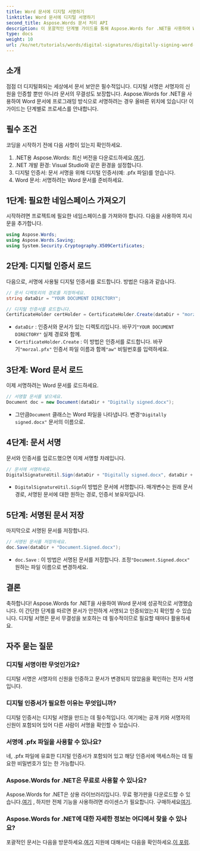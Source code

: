 ```yaml
---
title: Word 문서에 디지털 서명하기
linktitle: Word 문서에 디지털 서명하기
second_title: Aspose.Words 문서 처리 API
description: 이 포괄적인 단계별 가이드를 통해 Aspose.Words for .NET을 사용하여 Word 문서에 프로그래밍 방식으로 서명하는 방법을 알아보세요.
type: docs
weight: 10
url: /ko/net/tutorials/words/digital-signatures/digitally-signing-word-document/
---
```

## 소개

점점 더 디지털화되는 세상에서 문서 보안은 필수적입니다. 디지털 서명은 서명자의 신원을 인증할 뿐만 아니라 문서의 무결성도 보장합니다. Aspose.Words for .NET을 사용하여 Word 문서에 프로그래밍 방식으로 서명하려는 경우 올바른 위치에 있습니다! 이 가이드는 단계별로 프로세스를 안내합니다.

## 필수 조건

코딩을 시작하기 전에 다음 사항이 있는지 확인하세요.

1.  .NET용 Aspose.Words: 최신 버전을 다운로드하세요.[여기](https://releases.aspose.com/words/net/).
2. .NET 개발 환경: Visual Studio와 같은 환경을 설정합니다.
3. 디지털 인증서: 문서 서명을 위해 디지털 인증서(예: .pfx 파일)를 얻습니다.
4. Word 문서: 서명하려는 Word 문서를 준비하세요.

## 1단계: 필요한 네임스페이스 가져오기

시작하려면 프로젝트에 필요한 네임스페이스를 가져와야 합니다. 다음을 사용하여 지시문을 추가합니다.

```csharp
using Aspose.Words;
using Aspose.Words.Saving;
using System.Security.Cryptography.X509Certificates;
```

## 2단계: 디지털 인증서 로드

다음으로, 서명에 사용될 디지털 인증서를 로드합니다. 방법은 다음과 같습니다.

```csharp
// 문서 디렉토리의 경로를 지정하세요.
string dataDir = "YOUR DOCUMENT DIRECTORY";

// 디지털 인증서를 로드합니다.
CertificateHolder certHolder = CertificateHolder.Create(dataDir + "morzal.pfx", "aw");
```

- `dataDir` : 인증서와 문서가 있는 디렉토리입니다. 바꾸기`"YOUR DOCUMENT DIRECTORY"` 실제 경로와 함께.
- `CertificateHolder.Create` : 이 방법은 인증서를 로드합니다. 바꾸기`"morzal.pfx"` 인증서 파일 이름과 함께`"aw"` 비밀번호를 입력하세요.

## 3단계: Word 문서 로드

이제 서명하려는 Word 문서를 로드하세요.

```csharp
// 서명할 문서를 넣으세요.
Document doc = new Document(dataDir + "Digitally signed.docx");
```

-  그만큼`Document` 클래스는 Word 파일을 나타냅니다. 변경`"Digitally signed.docx"` 문서의 이름으로.

## 4단계: 문서 서명

문서와 인증서를 업로드했으면 이제 서명할 차례입니다.

```csharp
// 문서에 서명하세요.
DigitalSignatureUtil.Sign(dataDir + "Digitally signed.docx", dataDir + "Document.Signed.docx", certHolder);
```

- `DigitalSignatureUtil.Sign`이 방법은 문서에 서명합니다. 매개변수는 원래 문서 경로, 서명된 문서에 대한 원하는 경로, 인증서 보유자입니다.

## 5단계: 서명된 문서 저장

마지막으로 서명된 문서를 저장합니다.

```csharp
// 서명된 문서를 저장하세요.
doc.Save(dataDir + "Document.Signed.docx");
```

- `doc.Save` : 이 방법은 서명된 문서를 저장합니다. 조정`"Document.Signed.docx"` 원하는 파일 이름으로 변경하세요.

## 결론

축하합니다! Aspose.Words for .NET을 사용하여 Word 문서에 성공적으로 서명했습니다. 이 간단한 단계를 따르면 문서가 안전하게 서명되고 인증되었는지 확인할 수 있습니다. 디지털 서명은 문서 무결성을 보호하는 데 필수적이므로 필요할 때마다 활용하세요.

## 자주 묻는 질문

### 디지털 서명이란 무엇인가요?
디지털 서명은 서명자의 신원을 인증하고 문서가 변경되지 않았음을 확인하는 전자 서명입니다.

### 디지털 인증서가 필요한 이유는 무엇입니까?
디지털 인증서는 디지털 서명을 만드는 데 필수적입니다. 여기에는 공개 키와 서명자의 신원이 포함되어 있어 다른 사람이 서명을 확인할 수 있습니다.

### 서명에 .pfx 파일을 사용할 수 있나요?
네, .pfx 파일에 유효한 디지털 인증서가 포함되어 있고 해당 인증서에 액세스하는 데 필요한 비밀번호가 있는 한 가능합니다.

### Aspose.Words for .NET은 무료로 사용할 수 있나요?
 Aspose.Words for .NET은 상용 라이브러리입니다. 무료 평가판을 다운로드할 수 있습니다.[여기](https://releases.aspose.com/) , 하지만 전체 기능을 사용하려면 라이센스가 필요합니다. 구매하세요[여기](https://purchase.aspose.com/buy).

### Aspose.Words for .NET에 대한 자세한 정보는 어디에서 찾을 수 있나요?
 포괄적인 문서는 다음을 방문하세요.[여기](https://reference.aspose.com/words/net/) 지원에 대해서는 다음을 확인하세요.[이 포럼](https://forum.aspose.com/c/words/8).